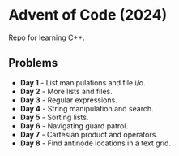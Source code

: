 # Advent of Code (2024)
Repo for learning C++.

## Problems
- **Day 1** - List manipulations and file i/o.
- **Day 2** - More lists and files.
- **Day 3** - Regular expressions.
- **Day 4** - String manipulation and search.
- **Day 5** - Sorting lists.
- **Day 6** - Navigating guard patrol.
- **Day 7** - Cartesian product and operators.
- **Day 8** - Find antinode locations in a text grid.
